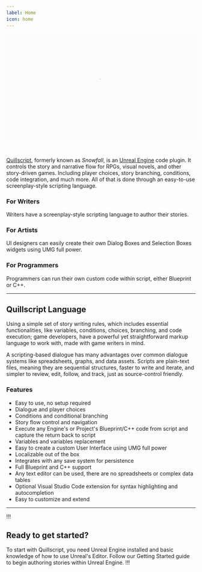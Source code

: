 ```yaml
---
label: Home
icon: home
---
```

![](./static/img/banner.gif)
#

[Quillscript](https://www.fab.com/listings/3dab3d58-9249-48a6-a039-ada7457c7e4e), formerly known as _Snowfall_, is an [Unreal Engine](https://www.unrealengine.com/) code plugin. It controls the story and narrative flow for RPGs, visual novels, and other story-driven games. Including player choices, story branching, conditions, code integration, and much more. All of that is done through an easy-to-use screenplay-style scripting language.

### For Writers
Writers have a screenplay-style scripting language to author their stories.

### For Artists
UI designers can easily create their own Dialog Boxes and Selection Boxes widgets using UMG full power.

### For Programmers
Programmers can run their own custom code within script, either Blueprint or C++.

---

## Quillscript Language

Using a simple set of story writing rules, which includes essential functionalities, like variables, conditions, choices, branching, and code execution; game developers, have a powerful yet straightforward markup language to work with, made with game writers in mind.

A scripting-based dialogue has many advantages over common dialogue systems like spreadsheets, graphs, and data assets. Scripts are plain-text files, meaning they are sequential structures, faster to write and iterate, and simpler to review, edit, follow, and track, just as source-control friendly.

### Features

* Easy to use, no setup required
* Dialogue and player choices
* Conditions and conditional branching
* Story flow control and navigation
* Execute any Engine's or Project's Blueprint/C++ code from script and capture the return back to script
* Variables and variables replacement
* Easy to create a custom User Interface using UMG full power
* Localizable out of the box
* Integrates with any save system for persistence
* Full Blueprint and C++ support
* Any text editor can be used, there are no spreadsheets or complex data tables
* Optional Visual Studio Code extension for syntax highlighting and autocompletion
* Easy to customize and extend

---

!!!
## Ready to get started?
To start with Quillscript, you need Unreal Engine installed and basic knowledge of how to use Unreal's Editor. Follow our Getting Started guide to begin authoring stories within Unreal Engine.
!!!
